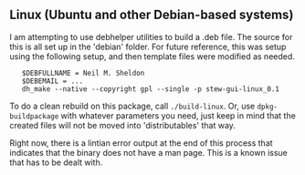 
## Linux (Ubuntu and other Debian-based systems)

I am attempting to use debhelper utilities to build a .deb file. The source for this is all set up in the 'debian' folder.
For future reference, this was setup using the following setup, and then template files were modified as needed.

```
   $DEBFULLNAME = Neil M. Sheldon
   $DEBEMAIL = ...
   dh_make --native --copyright gpl --single -p stew-gui-linux_0.1
```

To do a clean rebuild on this package, call ```./build-linux```. Or, use ```dpkg-buildpackage``` with whatever parameters you need, just keep in mind that the created files will not be moved into 'distributables' that way.

Right now, there is a lintian error output at the end of this process that indicates that the binary does not have a man page. This
is a known issue that has to be dealt with.

